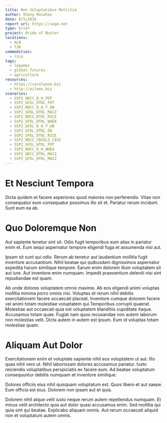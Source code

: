 ```yaml
---
title: Non Voluptatibus Mollitia
author: Shany Monahan
date: 8/5/2016
report url: https://sage.net
type: brief
project: Bride of Buster
locations:
  - ALB
  - TJK
commodities:
  - rice
tags:
  - legumes
  - global-futures
  - agriculture
resources:
  - https://carolanne.biz
  - http://aileen.biz
scenarios:
  - SSP2_NOCC_D_H_POT
  - SSP2_GFDL_DTOL_POT
  - SSP2_NOCC_D_H_Y_GN
  - SSP2_GFDL_DTOL_MAIZ
  - SSP2_NOCC_DTOL_RICE
  - SSP2_GFDL_DTOL_WHEA
  - SSP2_GFDL_D_H_Y_GN
  - SSP2_GFDL_DTOL_GN
  - SSP2_GFDL_DTOL_RICE
  - SSP2_NOCC_CBIOL3_CASS
  - SSP2_GFDL_HTOL_POT
  - SSP2_NOCC_D_H_WHEA
  - SSP2_NOCC_DTOL_MAIZ
  - SSP2_GFDL_HTOL_MAIZ
---
```

# Et Nesciunt Tempora
Dicta quidem et facere asperiores quod maiores non perferendis. Vitae non consequatur eum consequatur possimus illo sit et. Pariatur rerum incidunt. Sunt eum ea ab.

# Quo Doloremque Non
Aut sapiente tenetur sint sit. Odio fugit temporibus eum alias in pariatur enim et. Eum sequi aspernatur tempore eligendi fuga et assumenda nisi aut.
 Ipsam sit sunt qui odio. Rerum ab tenetur aut laudantium mollitia fugit inventore accusantium. Nihil beatae qui quibusdam dignissimos aspernatur expedita harum similique tempore. Earum enim dolorem illum voluptatem sit aut iure. Aut inventore enim numquam. Impedit praesentium deleniti nisi sint repudiandae est quam.
 Ab unde dolores voluptatem omnis maxime. Ab eos eligendi animi voluptas mollitia minima porro omnis nisi. Voluptas et rerum nihil debitis exercitationem facere occaecati placeat. Inventore cumque dolorem facere vel animi totam molestiae voluptatem qui.Temporibus corrupti quaerat. Molestiae aut occaecati quia est voluptatem blanditiis cupiditate itaque. Accusamus totam quae. Fugiat nam quos recusandae non autem laborum non molestias velit. Dicta autem in autem est ipsum. Eum id voluptas totam molestiae quam.

# Aliquam Aut Dolor
Exercitationem enim et voluptate sapiente nihil eos voluptatem ut aut. Illo quas nihil vero ut. Nihil laboriosam dolores accusamus pariatur. Iusto reiciendis voluptatibus perspiciatis ex facere eum. Ad beatae voluptatum consequuntur debitis numquam et inventore similique.
 Dolores officiis eius nihil quisquam voluptatum est. Quos libero et aut saepe. Eum officia est eius. Dolorem non ipsam aut et quia.
 Dolorem nihil atque velit iusto neque rerum autem repellendus numquam. Et minus velit architecto quia aut dolor quasi accusamus enim. Sed mollitia qui quia sint qui beatae. Explicabo aliquam omnis. Aut rerum occaecati aliquid non et voluptatum autem omnis.

